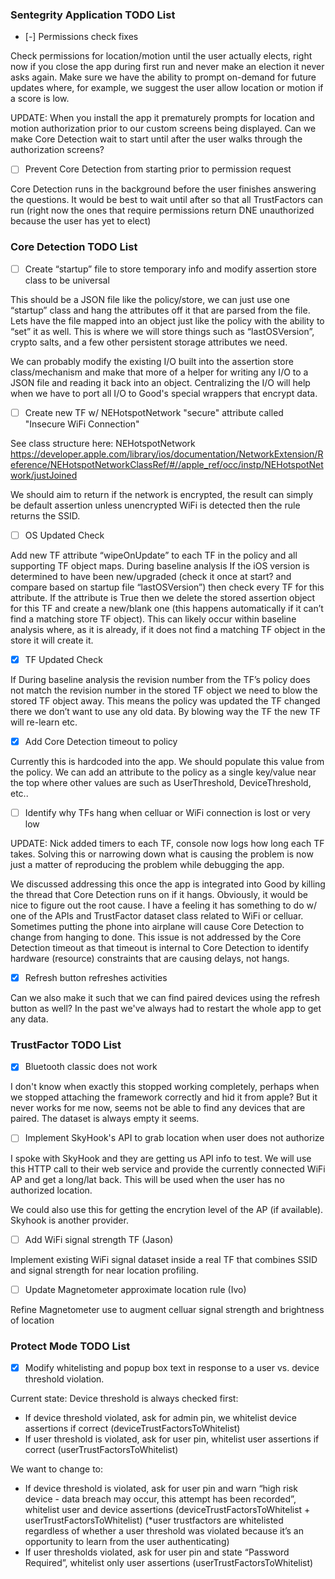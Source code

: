 ### Sentegrity Application TODO List

- [-] Permissions check fixes

Check permissions for location/motion until the user actually elects, right now if you close the app during first run and never make an election it never asks again. Make sure we have the ability to prompt on-demand for future updates where, for example, we suggest the user allow location or motion if a score is low.

UPDATE: When you install the app it prematurely prompts for location and motion authorization prior to our custom screens being displayed. Can we make Core Detection wait to start until after the user walks through the authorization screens?

- [ ] Prevent Core Detection from starting prior to permission request

Core Detection runs in the background before the user finishes answering the questions. It would be best to wait until after so that all TrustFactors can run (right now the ones that require permissions return DNE unauthorized because the user has yet to elect)

### Core Detection TODO List

- [ ] Create “startup” file to store temporary info and modify assertion store class to be universal

This should be a JSON file like the policy/store, we can just use one “startup” class and hang the attributes off it that are parsed from the file. Lets have the file mapped into an object just like the policy with the ability to “set” it as well. This is where we will store things such as “lastOSVersion”, crypto salts, and a few other persistent storage attributes we need.

We can probably modify the existing I/O built into the assertion store class/mechanism and make that more of a helper for writing any I/O to a JSON file and reading it back into an object. Centralizing the I/O will help when we have to port all I/O to Good's special wrappers that encrypt data.


- [ ] Create new TF w/ NEHotspotNetwork "secure" attribute called "Insecure WiFi Connection"

See class structure here: NEHotspotNetwork https://developer.apple.com/library/ios/documentation/NetworkExtension/Reference/NEHotspotNetworkClassRef/#//apple_ref/occ/instp/NEHotspotNetwork/justJoined

We should aim to return if the network is encrypted, the result can simply be default assertion unless unencrypted WiFi is detected then the rule returns the SSID.

- [ ] OS Updated Check

Add new TF attribute “wipeOnUpdate” to each TF in the policy and all supporting TF object maps. During baseline analysis If the iOS version is determined to have been new/upgraded (check it once at start? and compare based on startup file “lastOSVersion”) then check every TF for this attribute. If the attribute is True then we delete the stored assertion object for this TF and create a new/blank one (this happens automatically if it can’t find a matching store TF object). This can likely occur within baseline analysis where, as it is already, if it does not find a matching TF object in the store it will create it. 


- [x] TF Updated Check

If During baseline analysis the revision number from the TF’s policy does not match the revision number in the stored TF object we need to blow the stored TF object away. This means the policy was updated the TF changed there we don’t want to use any old data. By blowing way the TF the new TF will re-learn etc.

- [x] Add Core Detection timeout to policy

Currently this is hardcoded into the app. We should populate this value from the policy. We can add an attribute to the policy as a single key/value near the top where other values are such as UserThreshold, DeviceThreshold, etc..


- [ ] Identify why TFs hang when celluar or WiFi connection is lost or very low

UPDATE: Nick added timers to each TF, console now logs how long each TF takes. Solving this or narrowing down what is causing the problem is now just a matter of reproducing the problem while debugging the app. 

We discussed addressing this once the app is integrated into Good by killing the thread that Core Detection runs on if it hangs. Obviously, it would be nice to figure out the root cause. I have a feeling it has something to do w/ one of the APIs and TrustFactor dataset class related to WiFi or celluar. Sometimes putting the phone into airplane will cause Core Detection to change from hanging to done. This issue is not addressed by the Core Detection timeout as that timeout is internal to Core Detection to identify hardware (resource) constraints that are causing delays, not hangs. 

- [x] Refresh button refreshes activities

Can we also make it such that we can find paired devices using the refresh button as well? In the past we've always had to restart the whole app to get any data.

### TrustFactor TODO List

- [x] Bluetooth classic does not work

I don't know when exactly this stopped working completely, perhaps when we stopped attaching the framework correctly and hid it from apple? But it never works for me now, seems not be able to find any devices that are paired. The dataset is always empty it seems. 

- [ ] Implement SkyHook's API to grab location when user does not authorize

I spoke with SkyHook and they are getting us API info to test. We will use this HTTP call to their web service and provide the currently connected WiFi AP and get a long/lat back. This will be used when the user has no authorized location.

We could also use this for getting the encrytion level of the AP (if available). Skyhook is another provider.

- [ ] Add WiFi signal strength TF (Jason)

Implement existing WiFi signal dataset inside a real TF that combines SSID and signal strength for near location profiling.

- [ ] Update Magnetometer approximate location rule (Ivo)

Refine Magnetometer use to augment celluar signal strength and brightness of location

### Protect Mode TODO List

- [x] Modify whitelisting and popup box text in response  to a user vs. device threshold violation.

Current state:
Device threshold is always checked first:
+ If device threshold violated, ask for admin pin, we whitelist device assertions if correct (deviceTrustFactorsToWhitelist)
+ If user threshold is violated, ask for user pin, whitelist user assertions if correct (userTrustFactorsToWhitelist)

We want to change to:
+ If device threshold is violated, ask for user pin and warn “high risk device - data breach may occur, this attempt has been recorded”, whitelist user and device assertions (deviceTrustFactorsToWhitelist + userTrustFactorsToWhitelist) (*user trustfactors are whitelisted regardless of whether a user threshold was violated because it’s an opportunity to learn from the user authenticating)
+ If user thresholds violated, ask for user pin and state “Password Required”, whitelist only user assertions (userTrustFactorsToWhitelist)
